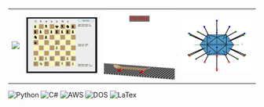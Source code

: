 
<table>
<tr>
<td>
  
<a href="https://shellywell123.github.io/Grind-Boy/build/web/index.html">
  <img src="https://github.com/Shellywell123/Grind-Boy/blob/GB-Studio-3.1/assets/screenshots/DemoV1.1.gif" width="175" />
</a>
  
</pre>
</td>
<td>
  
<a href="https://github.com/Shellywell123/ChessNut">
  <img src="https://github.com/Shellywell123/ChessNut/blob/Master/assets/screenshots/capture01.gif" width="175" />
</a>
  
</pre>
</td>
<td>

<a href="https://github.com/Shellywell123/SKanimATE">
  <img src="https://github.com/Shellywell123/SKanimATE/blob/master/Images/gifs/Hardflip.gif" width="175" />
  <!--
   //<img src="https://github.com/Shellywell123/Skate-3-Texture-Tools/blob/main/docs/Images/Custom_TShirt_RiseUp.png" width="175" />
-->
</a>


</pre>
</td>
<td>

<a href="https://shellywell123.github.io/PyCrystallography/index.html">
   <img src="https://github.com/Shellywell123/PyCrystallography/blob/gh-pages/PyCrystallography/Images/face_normals_tetrakis-transparent.gif" width="175" />
</a>


</td>
</tr>
</table>

![Python](https://img.shields.io/badge/Python-3-blueviolet) ![C#](https://img.shields.io/badge/C%23-.NET-brightgreen) ![AWS](https://img.shields.io/badge/AWS-Certified%20Practitioner%20-orange) ![DOS](https://img.shields.io/badge/DOS-BAT%2FCMD-lightgrey) ![LaTex](https://img.shields.io/badge/LaTex-%20-yellow)

